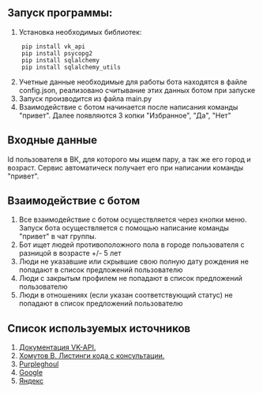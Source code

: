 ## Запуск программы:
1.	Установка необходимых библиотек:
```
    pip install vk_api
    pip install psycopg2
    pip install sqlalchemy
    pip install sqlalchemy_utils
```
2.  Учетные данные необходимые для работы бота находятся в файле config.json, реализовано считывание этих данных ботом при запуске
3.  Запуск производится из файла main.py
3.	Взаимодействие с ботом начинается после написания команды "привет". Далее появляются 3 копки "Избранное", "Да", "Нет"
## Входные данные
   Id пользователя в ВК, для которого мы ищем пару, а так же его город и возраст. Сервис автоматическ получает его при написании команды "привет".
## Взаимодействие с ботом
1. Все взаимодействие с ботом осуществляется через кнопки меню. Запуск бота осуществляется с помощью     написание команды "привет" в чат группы.
2. Бот ищет людей противоположного пола в городе пользователя с разницой в возрасте +/- 5 лет
3. Люди не указавшие или скрывшие свою полную дату рождения не попадают в список предложений пользователю
4. Люди с закрытым профилем не попадают в список предложений пользователю
5. Люди в отношениях (если указан соответствующий статус) не попадают в список предложений пользователю
## Список используемых источников
1.	[Документация VK-API.](https://dev.vk.com/api/oauth-parameters)
2.	[Хомутов В. Листинги кода с консультации.](https://github.com/VladimirKhomutov/consultation_20042023)
3.	[Purpleghoul](https://github.com/Purpleghoul/VKinder/tree/main)
4.	[Google](Google.com)
5.	[Яндекс](ya.ru)

